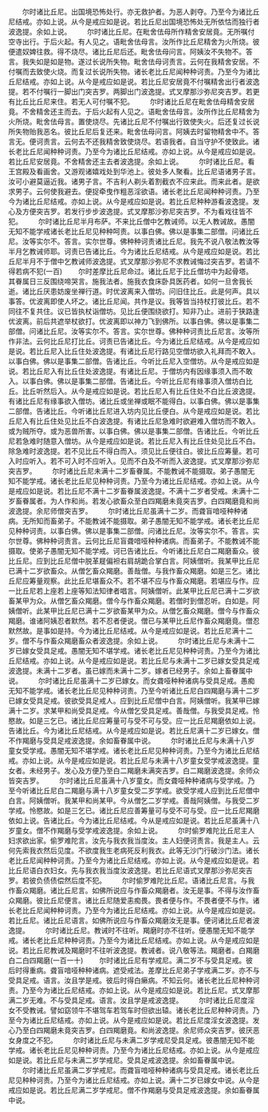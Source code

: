 <!-- { "loadSidebar": true } -->
　　尔时诸比丘尼。出国境恐怖处行。亦无救护者。为恶人剥夺。乃至今为诸比丘尼结戒。亦如上说。从今是戒应如是说。若比丘尼出国境恐怖处无所依怙而独行者波逸提。余如上说。
　　尔时诸比丘尼。在毗舍佉母所作精舍安居竟。无所嘱付空寺出行。于后火起。有人见之。语毗舍佉母言。汝所作比丘尼精舍为火所烧。彼便遣奴婢往救。得不烧尽。诸比丘尼后还。毗舍佉母问言。阿姨汝不失物不。答言。我失如是如是物。遂过长说所失物。毗舍佉母诃责言。云何在我精舍安居。不付嘱而去致使火烧。而复过长说所失物。诸长老比丘尼闻种种诃责。乃至今为诸比丘尼结戒。亦如上说。从今是戒应如是说。若比丘尼安居竟不付嘱精舍出行者波逸提。若不付嘱行一脚出门突吉罗。两脚出门波逸提。式叉摩那沙弥尼突吉罗。若更有比丘比丘尼来住。若无人可付嘱不犯。
　　尔时诸比丘尼在毗舍佉母精舍安居竟。不舍精舍还主而去。于后火起有人见之。语毗舍佉母言。汝所作比丘尼精舍为火所烧。毗舍佉母言。置使烧尽。先诸比丘尼不付嘱出行致使失火。后还复过长说所失物贻我恶名。彼比丘尼后复还来。毗舍佉母问言。阿姨去时留物精舍中不。答言无。便诃责言。云何去不还我精舍致使烧尽。若语我者。自当守护不使致此。诸长老比丘尼闻种种诃责。乃至今为诸比丘尼结戒。亦如上说。从今是戒应如是说。若比丘尼安居竟。不舍精舍还主去者波逸提。余如上说。
　　尔时诸比丘尼。看王宫殿及看画舍。又游观诸嬉戏处到华池上。彼处多人聚看。比丘尼语诸男子言。汝可小避莫逼近我。诸男子言。不吉利人剃头着割截衣不应来此。而来此者。是欲求男子。云何使我避去。便捉牵曳作粗恶淫欲语。诸长老比丘尼闻种种诃责。乃至今为诸比丘尼结戒。亦如上说。从今是戒应如是说。若比丘尼种种游看波逸提。发心及方便突吉罗。若发行步步波逸提。式叉摩那沙弥尼突吉罗。不为看戏往皆不犯。
　　尔时诸比丘尼半月布萨。不来比丘僧中乞教诫师。以无人教诫故。愚闇无知不能学戒诸长老比丘尼见种种呵责。以事白佛。佛以是事集二部僧。问诸比丘尼。汝等实尔不。答言。实尔世尊。佛种种诃责诸比丘尼。我先不说八敬法教汝等半月乞教诫师耶。诃责已告诸比丘。今为诸比丘尼结戒。从今是戒应如是说。若比丘尼半月不于僧中乞教诫师波逸提。式叉摩那沙弥尼不求教诫悔过突吉罗。若请不得若病不犯(一百)
　　尔时差摩比丘尼命过。诸比丘尼于比丘僧坊中为起骨塔。其眷属日三反围绕啼哭言。施我法者。施我衣食床卧具医药者。如何一旦舍我长逝。诸比丘厌患妨废坐禅行道。时优波离来入僧坊。问旧住比丘。此是何声。具以事答。优波离即使人坏之。诸比丘尼闻。共作是议。我等皆当持杖打彼比丘。若不同往不复共住。议已皆执杖诣僧坊。见比丘便围绕欲打。知非乃止。进前于狭路逢优波离。前后共遮举杖欲打。优波离即以神力飞到佛所。以事白佛。佛以是事集二部僧。问诸比丘尼。汝等实尔不。答言。实尔世尊。佛种种诃责比丘尼言。汝等所作非法。云何比丘尼打比丘。诃责已告诸比丘。今为诸比丘尼结戒。从今是戒应如是说。若比丘尼入比丘住处波逸提。有诸比丘尼行路见空僧坊欲入礼拜而不敢入。以事白佛。佛以是事集二部僧。告诸比丘。今听比丘尼入空僧坊。从今是戒应如是说。若比丘尼入有比丘住处波逸提。有诸比丘尼。于僧坊内有因缘事须入而不敢入。以事白佛。佛以是事集二部僧。告诸比丘。今听比丘尼有缘事须入僧坊白比丘。比丘听然后入。从今是戒应如是说。若比丘尼入有比丘住处不白比丘波逸提。有诸比丘尼有缘事欲入僧坊。诸比丘或坐禅或眠不能得白。以事白佛。佛以是事集二部僧。告诸比丘。今听诸比丘尼进入坊内见比丘便白。从今是戒应如是说。若比丘尼入有比丘住处见比丘不白波逸提。有诸比丘尼急难时欲避难入僧坊而不敢入。或为贼所夺。或为恶兽所害。以事白佛。佛以是事集二部僧。告诸比丘。今听比丘尼若急难时随意入僧坊。从今是戒应如是说。若比丘尼入有比丘住处见比丘不白。除急难时波逸提。若不见比丘不得白而入。须见比丘便往白。彼比丘应筹量。若可入时应听入。若不可入时不应听入。见而不白及不听而入波逸提。式叉摩那沙弥尼突吉罗。
　　尔时诸比丘尼未满十二岁畜眷属。不能教诫不能摄取。弟子愚闇无知不能学戒。诸长老比丘尼见种种诃责。乃至今为诸比丘尼结戒。亦如上说。从今是戒应如是说。若比丘尼不满十二岁畜眷属波逸提。不满十二岁者受戒。未满十二岁畜眷属者。为人作和尚。若发心欲畜众至白四羯磨未竟突吉罗。白四羯磨竟和尚波逸提。余尼师僧突吉罗。
　　尔时诸比丘尼虽满十二岁。而聋盲喑哑种种诸病。无所知而畜弟子。不能教诫不能摄取。弟子愚闇无知不能学戒。诸长老比丘尼见种种诃责。以事白佛。佛以是事集二部僧。问诸比丘尼。汝等实尔不。答言。实尔世尊。佛种种诃责言。云何比丘尼盲聋喑哑种种诸病。而畜弟子。不能教诫不能摄取。使弟子愚闇无知不能学戒。诃已告诸比丘。今听诸比丘尼白二羯磨畜众。彼比丘尼。应到比丘尼僧中脱革屣偏袒右肩胡跪合掌白言。阿姨僧听。我某甲比丘尼已满十二岁欲畜众。从僧乞畜众羯磨。善哉僧。与我作畜众羯磨。如是三乞。诸比丘尼应筹量观察。此比丘尼堪畜众不。若不堪不应与作畜众羯磨。若堪应与作。应一比丘尼若上座若上座等知法知律者唱言。阿姨僧听。此某甲比丘尼已满十二岁欲畜某甲为众。从僧乞畜众羯磨。僧今与作畜众羯磨。若僧时到僧忍听。白如是。阿姨僧听。此某甲比丘尼已满十二岁欲畜某甲为众。从僧乞畜众羯磨。僧今与作畜众羯磨。谁诸阿姨忍者默然。若不忍者便说。僧已与某甲比丘尼作畜众羯磨竟。僧忍默然故。是事如是持。今为诸比丘尼结戒。从今是戒应如是说。若比丘尼满十二岁。僧不与作畜众羯磨畜众者波逸提。余如上说。
　　尔时诸比丘尼与未满十二岁已嫁女受具足戒。愚闇无知不堪学戒。诸长老比丘尼见种种诃责。乃至今为诸比丘尼结戒。亦如上说。从今是戒应如是说。若比丘尼与未满十二岁已嫁女受具足戒波逸提。未满十二岁者。虽已嫁而未满十二岁。嫁者已经男子。余如上畜眷属中说。
　　尔时诸比丘尼虽满十二岁已嫁女。而女聋哑种种诸病与受具足戒。愚痴无知不能学戒。诸长老比丘尼见种种诃责。乃至今听诸比丘尼白四羯磨与满十二岁已嫁女受具足戒。彼欲受具足戒人。应到比丘尼僧中白言。阿姨僧听。我某甲已嫁满十二岁。求某甲和尚受具足戒。今从僧乞受具足戒。善哉僧。与我受具足戒。怜愍故。如是三乞已。诸比丘尼应筹量可与受不可与受。应一比丘尼羯磨依如上说。告诸比丘。今为诸比丘尼结戒。从今是戒应如是说。若比丘尼满十二岁已嫁女。僧不作羯磨与受具足戒波逸提。余如畜眷属中说。
　　尔时诸比丘尼与未满十八岁童女受学戒。愚闇无知不堪学戒。诸长老比丘尼见种种诃责。乃至今为诸比丘尼结戒。亦如上说。从今是戒应如是说。若比丘尼与未满十八岁童女受学戒波逸提。童女者。未经男子。发心及方便乃至白二羯磨未满突吉罗。白二羯磨波逸提。余师众皆突吉罗。
　　尔时诸比丘尼虽满十八岁童女。而女聋哑种种诸病与受学戒。乃至今听诸比丘尼白二羯磨与满十八岁童女受二岁学戒。欲受学戒人应到比丘尼僧中白言。阿姨僧听。我某甲和尚某甲。今从僧乞二岁学戒。善哉阿姨僧。与我受二岁学戒。怜愍故。如是三乞已。诸比丘尼应善筹量可与受不可与受。应一比丘尼羯磨依如上说。告诸比丘。今为诸比丘尼结戒。今从是戒应如是说。若比丘尼虽满十八岁童女。僧不作羯磨与受学戒波逸提。余如上说。
　　尔时偷罗难陀比丘尼主人妇求欲出家。偷罗难陀言。汝先与我衣我当度汝。主人妇便诃责言。我是主人。云何先索我衣然后见度。不欲度我生老病死反利我衣。此等无沙门行破沙门法。诸长老比丘尼闻种种诃责。乃至今为诸比丘尼结戒。亦如上说。从今是戒应如是说。若比丘尼语白衣妇女。先与我衣我当度汝波逸提。若比丘尼语式叉摩那沙弥尼突吉罗。若彼负债债偿然后度不犯。
　　尔时偷罗难陀比丘尼。语诸比丘尼言。与我作畜众羯磨。诸比丘尼言。如佛所说应与作畜众羯磨者。汝无是事。不得与汝作畜众羯磨。彼比丘尼便言。诸比丘尼随爱恚痴畏。畏者便与作。不畏者便不与作。诸长老比丘尼闻种种诃责。乃至今为诸比丘尼结戒。亦如上说。从今是戒应如是说。若比丘尼。诸比丘尼语言。如佛所说应与作畜众羯磨汝无是事。便诃诸比丘尼者波逸提。
　　尔时诸比丘尼。教诫时不往听。羯磨时亦不往听。便愚闇无知不能学戒。诸长老比丘尼种种诃责。乃至今为诸比丘尼结戒。亦如上说。从今是戒应如是说。若比丘尼教诫及羯磨时不往听波逸提。教诫者。说八敬等法。羯磨者。白羯磨白二白四羯磨(一百一十)
　　尔时诸比丘尼有学戒尼。满二岁不与受具足戒。彼后时得重病。聋盲喑哑种种诸病。遮受戒法。差摩比丘尼弟子学戒满二岁。亦不与受具足戒。语言。汝且学是戒。彼后时得白癞病。不知云何。诸长老比丘尼种种诃责。乃至今为诸比丘尼结戒。亦如上说。从今是戒应如是说。若比丘尼。式叉摩那满二岁无难。不与受具足戒。语言。汝且学是戒波逸提。
　　尔时诸比丘尼度淫女不受教诫。譬如窈领牛不堪驾车若驾车时但欲出辕。诸长老比丘尼种种诃责。乃至今为诸比丘尼结戒。亦如上说。从今是戒应如是说。若比丘尼度淫女波逸提。发心乃至白四羯磨未竟突吉罗。白四羯磨竟。和尚波逸提。余尼师众突吉罗。彼厌恶女身度之不犯。
　　尔时诸比丘尼与未满二岁学戒尼受具足戒。彼愚闇无知不能学戒。诸长老比丘尼见种种诃责。乃至今为诸比丘尼结戒。亦如上说。从今是戒应如是说。若比丘尼与未满二岁学戒尼。受具足戒波逸提。余如畜眷属中说。
　　尔时诸比丘尼虽满二岁学戒尼。而聋盲喑哑种种诸病与受具足戒。诸长老比丘尼见种种诃责。乃至今为诸比丘尼结戒。亦如上说。满十二岁已嫁女中说。从今是戒应如是说。若比丘尼满二岁学戒尼。僧不作羯磨与受具足戒波逸提。余如畜眷属中说。
